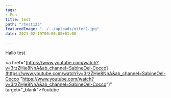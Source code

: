 ```yaml
---
tags:
- Fun
title: test
path: "/test123"
featuredImage: "../../uploads/otter2.jpg"
date: 2021-02-19T00:00:00+01:00

---
```

Hallo test

<a href="[https://www.youtube.com/watch?v=3rzZHje8NhA&ab_channel=SabineOel-Cocco](https://www.youtube.com/watch?v=3rzZHje8NhA&ab_channel=SabineOel-Cocco "https://www.youtube.com/watch?v=3rzZHje8NhA&ab_channel=SabineOel-Cocco")" target="_blank">Youtube</a>